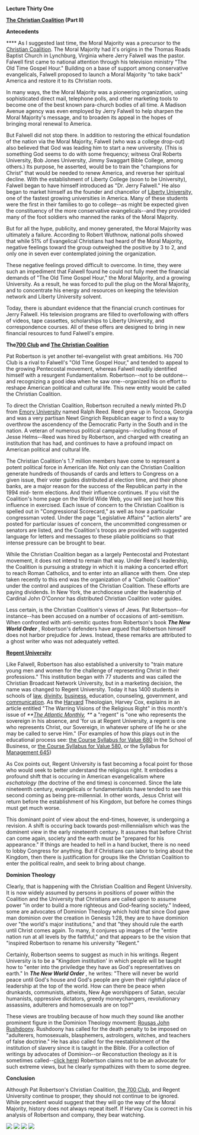 **Lecture Thirty One**

**[The Christian Coalition](http://www.cc.org/) (Part II)**

**Antecedents**

**** As I suggested last time, the Moral Majority was a precursor to the
[Christian Coalition](http://www.cc.org/). The Moral Majority had it's origins
in the Thomas Roads Baptist Church in Lynchburg, Virginia where Jerry Falwell
was the pastor. Falwell first came to national attention through his
television ministry "The Old Time Gospel Hour." Building on a base of support
among conservative evangelicals, Falwell proposed to launch a Moral Majority
"to take back" America and restore it to its Christian roots.

In many ways, the the Moral Majority was a pioneering organization, using
sophisticated direct mail, telephone polls, and other marketing tools to
become one of the best known para-church bodies of all time. A Madison Avenue
agency was even employed by Jerry Falwell to help sharpen the Moral Majority's
message, and to broaden its appeal in the hopes of bringing moral renewal to
America.

But Falwell did not stop there. In addition to restoring the ethical
foundation of the nation via the Moral Majority, Falwell (who was a college
drop-out) also believed that God was leading him to start a new university.
(This is something God seems to do with some frequency; witness Oral Roberts
University, Bob Jones University, Jimmy Swaggart Bible College, among others.)
Its purpose, he asserted, would be to train the "champions for Christ" that
would be needed to renew America, and reverse her spiritual decline. With the
establishment of Liberty College (soon to be University), Falwell began to
have himself introduced as "Dr. Jerry Falwell." He also began to market
himself as the founder and chancellor of [ Liberty
University,](http://www.liberty.edu/) one of the fastest growing universities
in America. Many of these students were the first in their families to go to
college--as might be expected given the constituency of the more conservative
evangelicals--and they provided many of the foot soldiers who manned the ranks
of the Moral Majority.

But for all the hype, publicity, and money generated, the Moral Majority was
ultimately a failure. According to Robert Wuthnow, national polls showed that
while 51% of Evangelical Christians had heard of the Moral Majority, negative
feelings toward the group outweighed the positive by 3 to 2, and only one in
seven ever contemplated joining the organization.

These negative feelings proved difficult to overcome. In time, they were such
an impediment that Falwell found he could not fully meet the financial demands
of "The Old Time Gospel Hour," the Moral Majority, and a growing University.
As a result, he was forced to pull the plug on the Moral Majority, and to
concentrate his energy and resources on keeping the television network and
Liberty University solvent.

Today, there is abundant evidence that the financial crunch continues for
Jerry Falwell. His television programs are filled to overfollowing with offers
of videos, tape cassettes, scholarships to Liberty University, and
correspondence courses. All of these offers are designed to bring in new
financial resources to fund Falwell's empire.

**The[700 Club](http://www.cbn.org/) and [The Christian
Coalition](http://www.cc.org.)**

Pat Robertson is yet another tel-evangelist with great ambitions. His 700 Club
is a rival to Falwell's  "Old Time Gospel Hour," and tended to appeal to the
growing Pentecostal movement, whereas Falwell readily identified himself with
a resurgent Fundamentalism. Robertson--not to be outdone--and recognizing a
good idea when he saw one--organized his on effort to reshape American
political and cultural life. This new entity would be called the Christian
Coalition.

To direct the Christian Coalition, Robertson recruited a newly minted Ph.D
from [Emory University](http://www.cc.emory.edu/) named Ralph Reed. Reed grew
up in Toccoa, Georgia and was a very partisan Newt Gingrich Republican eager
to find a way to overthrow the ascendency of the Democratic Party in the South
and in the nation. A veteran of numerous political campaigns--including those
of Jesse Helms--Reed was hired by Robertson, and charged with creating an
institution that has had, and continues to have a profound impact on American
political and cultural life.

The Christian Coalition's 1.7 million members have come to represent a potent
political force in American life. Not only can the Christian Coalition
generate hundreds of thousands of cards and letters to Congress on a given
issue, their voter guides distributed at election time, and their phone banks,
are a major reason for the success of the Republican party in the 1994 mid-
term elections. And their influence continues. If you visit the Coalition's
home page on the World Wide Web, you will see just how this influence in
exercised. Each issue of concern to the Christian Coalition is spelled out in
"Congressional Scorecard," as well as how a particular congressman voted.
Under the page "Legislative Affairs" "action alerts" are posted for particular
issues of concern, the uncommitted congressmen or senators are listed, and the
Coalition's troops are provided with suggested language for letters and
messages to these pliable politicians so that intense pressure can be brought
to bear.

While the Christian Coalition began as a largely Pentecostal and Protestant
movement, it does not intend to remain that way. Under Reed's leadership, the
Coalition is pursuing a strategy in which it is making a concerted effort to
reach Roman Catholics, and to enter into an alliance with them. One step taken
recently to this end was the organization of a "Catholic Coalition" under the
control and auspices of the Christian Coalition. These efforts are paying
dividends. In New York, the archdiocese under the leadership of Cardinal John
O'Connor has distributed Christian Coalition voter guides.

Less certain, is the Christian Coalition's views of Jews. Pat Robertson--for
instance--has been accused on a number of occasions of anti-semitism. When
confronted with anti-semitic quotes from Robertson's book _**The New World
Order**_ , Robertson's defenders have argued that Robertson himself does not
harbor prejudice for Jews. Instead, these remarks are attributed to a ghost
writer who was not adequately vetted.

**[Regent University](http://www.regent.edu/)**

Like Falwell, Robertson has also established a university to  "train mature
young men and women for the challenge of representing Christ in their
professions." This institution began with 77 students and was called the
Christian Broadcast Network University, but in a marketing decision, the name
was changed to Regent University. Today it has 1400 students in schools of
[law](http://www.regent.edu/acad/schlaw/),
[divinity](http://www.regent.edu/acad/schdiv/home.html),
[business,](http://beacon.regent.edu/acad/schbus/) education, counseling,
government, and [communication](http://www.regent.edu/acad/schcom/phd/). As
the [Harvard](http://www.harvard.edu/) Theologian, Harvey Cox, explains in an
article entitled "The Warring Visions of the Religious Right" in this month's
issue of _**[The Atlantic
Monthly](http://www2.theatlantic.com/atlantic/issues/current/contents.htm),
**_ a "regent" is  "one who represents the sovereign in his absence, and 'for
us at Regent University, a regent is one who represents Christ, our Sovereign,
in whatever sphere of life he or she may be called to serve Him." (For
examples of how this plays out in the educational process see: [the Course
Syllabus for Value 680](http://www.regent.edu/acad/schbus/jem/valu680.html) in
the School of Business, or [the Course Syllabus for Value
580,](http://www.regent.edu/acad/schbus/ram/valu580.html) or the Syllabus for
[Management 645](http://www.regent.edu/acad/schbus/bew/mgmt645.html))

As Cox points out, Regent University is fast becoming a focal point for those
who would seek to better understand the religious right. It embodies a
profound shift that is occuring in American evangelicalism where _eschatology_
(the doctrine of the end times) is concerned. Since the late nineteenth
century, evangelicals or fundamentalists have tended to see this second coming
as being pre-millennial. In other words, Jesus Christ will return before the
establishment of his Kingdom, but before he comes things must get much worse.

This dominant point of view about the end-times, however, is undergoing a
revision. A shift is occuring back towards post-millennialism which was the
dominent view in the early nineteenth century. It assumes that before Christ
can come again, society and the earth must be  "prepared for his appearance."
If things are headed to hell in a hand bucket, there is no need to lobby
Congress for anything. But if Christians can labor to bring about the Kingdom,
then there is justification for groups like the Christian Coalition to enter
the political realm, and seek to bring about change.

**Dominion Theology**

Clearly, that is happening with the Christian Coalition and Regent University.
It is now widely assumed by persons in positions of power within the Coalition
and the University that Christians are called upon to assume power  "in order
to build a more righteous and God-fearing society." Indeed, some are advocates
of Dominion Theology which hold that since God gave man dominion over the
creation in Genesis 1:28, they are to have dominion over "the world's major
institutions," and that "they should rule the earth until Christ comes again.
To many, it conjures up images of the "entire nation run at all levels by the
faithful," and that appears to be the vision that "inspired Robertson to
rename his university "Regent."

Certainly, Robertson seems to suggest as much in his writings. Regent
University is to be a "Kingdom institution' in which people will be taught how
to "enter into the priviledge they have as God's representatives on earth." In
_**The New World Order**_ , he writes: "There will never be world peace until
God's house and God's people are given their rightful place of leadership at
the top of the world. How can there be peace when drunkards, communists,
atheists, New Age worshippers of Satan, secular humanists, oppressive
dictators, greedy moneychangers, revolutionary assassins, adulterers and
homosexuals are on top?"

These views are troubling because of how much they sound like another
prominent figure in the Dominion Theology movment: [Rousas John
Rushdoony](http://www.wavefront.com/~contra_m/cm/interviews/cm13_interview.html).
Rushdoony has called for the death penalty to be imposed on "adulterers,
homosexuals, blasphemers, astrologers, witches, and teachers of false
doctrine." He has also called for the reestablishment of the institution of
slavery since it is taught in the Bible. (For a collection of writings by
advocates of Dominion--or Reconstuction theology as it is sometimes
called--[click here](http://www.serve.com/thibodep/cr/words.htm)) Robertson
claims not to be an advocate for such extreme views, but he clearly
sympathizes with them to some degree.

**Conclusion**

Although Pat Robertson's Christian Coalition, [the 700
Club,](http://www.cbn.org/) and Regent University continue to prosper, they
should not continue to be ignored. While precedent would suggest that they
will go the way of the Moral Majority, history does not always repeat itself.
If Harvey Cox is correct in his analysis of Robertson and company, they bear
watching.

[![](/~matthetl/terry.stamp.jpg)](http:/~matthetl/index.html)
[![](/~matthetl/relee.stamp.gif)](http:/~matthetl/south/index.html)
[![](/~matthetl/steeple.stamp.jpg)](http:/~matthetl/perspectives/index.html)
[![](/~matthetl/sunrise.stamp.gif)](http:/~matthetl/sunrise/sunrise.html)  

